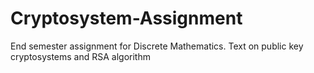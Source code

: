 # Cryptosystem-Assignment
End semester assignment for Discrete Mathematics. Text on public key cryptosystems and RSA algorithm
